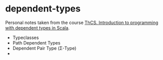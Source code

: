 dependent-types
===============

Personal notes taken from the course [ThCS. Introduction to programming with dependent types in Scala](https://stepik.org/course/ThCS-Introduction-to-programming-with-dependent-types-in-Scala-2294/syllabus).

- Typeclasses
- Path Dependent Types
- Dependent Pair Type (Σ-Type)
- 
